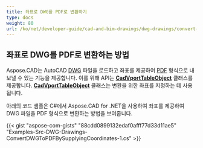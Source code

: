 ```yaml
---
title: 좌표로 DWG를 PDF로 변환하기
type: docs
weight: 80
url: /ko/net/developer-guide/cad-and-bim-drawings/dwg-drawings/convert-dwg-to-dwf-with-coordinatesconvert-dwg-to-pdf-with-coordinates/
---
```



## **좌표로 DWG를 PDF로 변환하는 방법**

Aspose.CAD는 AutoCAD [DWG](https://docs.fileformat.com/cad/dwg/) 파일을 로드하고 좌표를 제공하여 [PDF](https://docs.fileformat.com/pdf/) 형식으로 내보낼 수 있는 기능을 제공합니다. 이를 위해 API는 [**CadVportTableObject**](https://reference.aspose.com/cad/net/aspose.cad.fileformats.cad.cadtables/cadvporttableobject) 클래스를 제공합니다. [**CadVportTableObject**](https://reference.aspose.com/cad/net/aspose.cad.fileformats.cad.cadtables/cadvporttableobject) 클래스는 변환을 위한 좌표를 지정하는 데 사용됩니다.

아래의 코드 샘플은 C#에서 Aspose.CAD for .NET을 사용하여 좌표를 제공하여 DWG 파일을 PDF 형식으로 변환하는 방법을 보여줍니다.

{{< gist "aspose-com-gists" "88cdd0899132edaf0afff77d33d11ae5" "Examples-Src-DWG-Drawings-ConvertDWGToPDFBySupplyingCoordinates-1.cs" >}}
